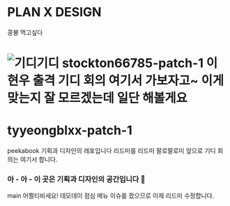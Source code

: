 # PLAN X DESIGN
콩불 먹고싶다

![기디기디](https://user-images.githubusercontent.com/77521509/211255915-374477c3-e2fe-4f4f-9525-d00222b6adc4.png)
stockton66785-patch-1
이현우 출격
기디 회의 여기서 가보자고~
이게 맞는지 잘 모르겠는데 일단 해볼게요
=======

tyyeongblxx-patch-1
=======
peekabook 기획과 디자인의 레포입니다
리드미를 리드미
팔로팔로미
앞으로 기디 회의는 여기서 합니다.

### 아 - 아 - 이 곳은 기획과 디자인의 공간입니다 📢
main
어쩔티비세요!
데모데이 점심 메뉴 이슈를 팠으므로 이제 리드미 수정합니다.
